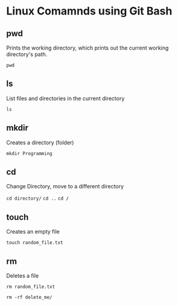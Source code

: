 # Linux Comamnds using Git Bash

## pwd

Prints the working directory, which prints out the current working directory's path.

`pwd`

## ls

List files and directories in the current directory

`ls`

## mkdir

Creates a directory (folder)

`mkdir Programming`

## cd

Change Directory, move to a different directory

`cd directory/`
`cd ..`
`cd /`

## touch

Creates an empty file

`touch random_file.txt`

## rm

Deletes a file

`rm random_file.txt`

`rm -rf delete_me/`
